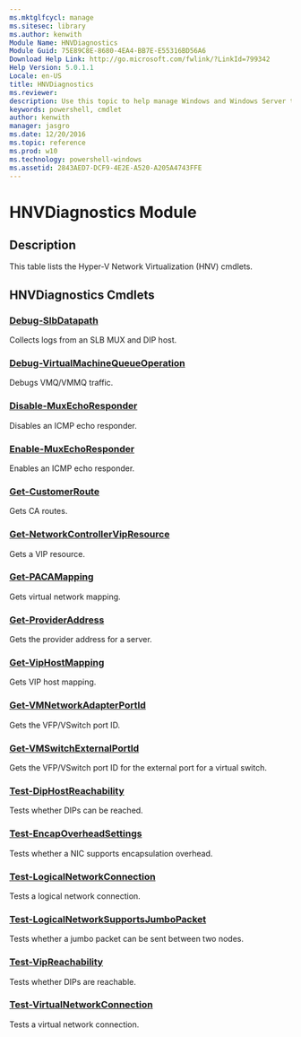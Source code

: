```yaml
---
ms.mktglfcycl: manage
ms.sitesec: library
ms.author: kenwith
Module Name: HNVDiagnostics
Module Guid: 75E89C8E-8680-4EA4-BB7E-E55316BD56A6
Download Help Link: http://go.microsoft.com/fwlink/?LinkId=799342
Help Version: 5.0.1.1
Locale: en-US
title: HNVDiagnostics
ms.reviewer:
description: Use this topic to help manage Windows and Windows Server technologies with Windows PowerShell.
keywords: powershell, cmdlet
author: kenwith
manager: jasgro
ms.date: 12/20/2016
ms.topic: reference
ms.prod: w10
ms.technology: powershell-windows
ms.assetid: 2843AED7-DCF9-4E2E-A520-A205A4743FFE
---
```


# HNVDiagnostics Module
## Description
This table lists the Hyper-V Network Virtualization (HNV) cmdlets.

## HNVDiagnostics Cmdlets
### [Debug-SlbDatapath](./Debug-SlbDatapath.md)
Collects logs from an SLB MUX and DIP host.

### [Debug-VirtualMachineQueueOperation](./Debug-VirtualMachineQueueOperation.md)
Debugs VMQ/VMMQ traffic.

### [Disable-MuxEchoResponder](./Disable-MuxEchoResponder.md)
Disables an ICMP echo responder.

### [Enable-MuxEchoResponder](./Enable-MuxEchoResponder.md)
Enables an ICMP echo responder.

### [Get-CustomerRoute](./Get-CustomerRoute.md)
Gets CA routes.

### [Get-NetworkControllerVipResource](./Get-NetworkControllerVipResource.md)
Gets a VIP resource.

### [Get-PACAMapping](./Get-PACAMapping.md)
Gets virtual network mapping.

### [Get-ProviderAddress](./Get-ProviderAddress.md)
Gets the provider address for a server.

### [Get-VipHostMapping](./Get-VipHostMapping.md)
Gets VIP host mapping.

### [Get-VMNetworkAdapterPortId](./Get-VMNetworkAdapterPortId.md)
Gets the VFP/VSwitch port ID.

### [Get-VMSwitchExternalPortId](./Get-VMSwitchExternalPortId.md)
Gets the VFP/VSwitch port ID for the external port for a virtual switch.

### [Test-DipHostReachability](./Test-DipHostReachability.md)
Tests whether DIPs can be reached.

### [Test-EncapOverheadSettings](./Test-EncapOverheadSettings.md)
Tests whether a NIC supports encapsulation overhead.

### [Test-LogicalNetworkConnection](./Test-LogicalNetworkConnection.md)
Tests a logical network connection.

### [Test-LogicalNetworkSupportsJumboPacket](./Test-LogicalNetworkSupportsJumboPacket.md)
Tests whether a jumbo packet can be sent between two nodes.

### [Test-VipReachability](./Test-VipReachability.md)
Tests whether DIPs are reachable.

### [Test-VirtualNetworkConnection](./Test-VirtualNetworkConnection.md)
Tests a virtual network connection.
